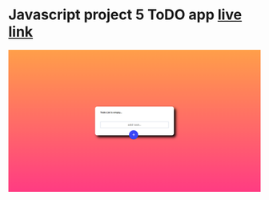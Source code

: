 # Javascript project 5 ToDO app [live link](https://js5-todoapp.netlify.app/)

![image](./Screenshot%20(62).png)